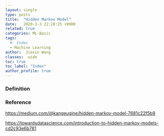 ```yaml
---
layout: single
type: posts
title:  "Hidden Markov Model"
date:   2020-3-3 22:28:25 +0900
related: true
categories: ML-Basic
tags:
  #- Index
  - Machine Learning
author:  Jiexin Wang
classes:  wide
toc: true
toc_label: "Index"
author_profile: true
---
```


### Definition




### Reference

https://medium.com/@kangeugine/hidden-markov-model-7681c22f5b9

https://towardsdatascience.com/introduction-to-hidden-markov-models-cd2c93e6b781
